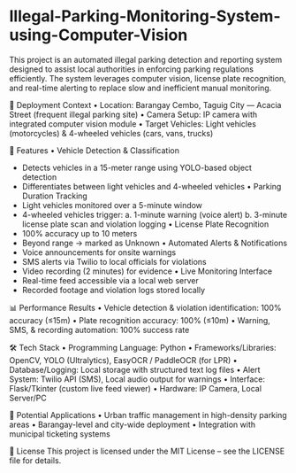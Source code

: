 # Illegal-Parking-Monitoring-System-using-Computer-Vision
This project is an automated illegal parking detection and reporting system designed to assist local authorities in enforcing parking regulations efficiently.
The system leverages computer vision, license plate recognition, and real-time alerting to replace slow and inefficient manual monitoring.

📍 Deployment Context
• Location: Barangay Cembo, Taguig City — Acacia Street (frequent illegal parking site)
• Camera Setup: IP camera with integrated computer vision module
• Target Vehicles: Light vehicles (motorcycles) & 4-wheeled vehicles (cars, vans, trucks)

🔹 Features
• Vehicle Detection & Classification
  - Detects vehicles in a 15-meter range using YOLO-based object detection
  - Differentiates between light vehicles and 4-wheeled vehicles
• Parking Duration Tracking
  - Light vehicles monitored over a 5-minute window
  - 4-wheeled vehicles trigger:
    a. 1-minute warning (voice alert)
    b. 3-minute license plate scan and violation logging
• License Plate Recognition
  - 100% accuracy up to 10 meters
  - Beyond range → marked as Unknown
• Automated Alerts & Notifications
  - Voice announcements for onsite warnings
  - SMS alerts via Twilio to local officials for violations
  - Video recording (2 minutes) for evidence
• Live Monitoring Interface
  - Real-time feed accessible via a local web server
  - Recorded footage and violation logs stored locally

📊 Performance Results
• Vehicle detection & violation identification: 100% accuracy (≤15m)
• Plate recognition accuracy: 100% (≤10m)
• Warning, SMS, & recording automation: 100% success rate

🛠️ Tech Stack
• Programming Language: Python
• Frameworks/Libraries: OpenCV, YOLO (Ultralytics), EasyOCR / PaddleOCR (for LPR)
• Database/Logging: Local storage with structured text log files
• Alert System: Twilio API (SMS), Local audio output for warnings
• Interface: Flask/Tkinter (custom live feed viewer)
• Hardware: IP Camera, Local Server/PC

🚀 Potential Applications
• Urban traffic management in high-density parking areas
• Barangay-level and city-wide deployment
• Integration with municipal ticketing systems

📄 License
This project is licensed under the MIT License – see the LICENSE file for details.
